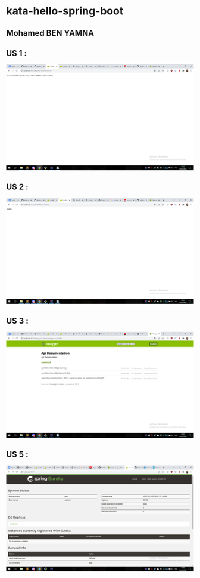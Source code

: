 # kata-hello-spring-boot
## Mohamed BEN YAMNA


## US 1 : 
![search](https://github.com/bymohamed/devoirspring/blob/main/captures/Capture.PNG?raw=true)


## US 2 : 
![circuit breaker](https://github.com/bymohamed/devoirspring/blob/main/captures/Circuit%20breaker.PNG?raw=true)


## US 3 : 
![swagger](https://github.com/bymohamed/devoirspring/blob/main/captures/swagger.PNG?raw=true)


## US 5 : 
![eureka](https://github.com/bymohamed/devoirspring/blob/main/captures/eureka.PNG?raw=true)

